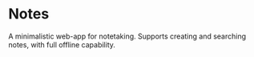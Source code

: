 # Notes

A minimalistic web-app for notetaking. Supports creating and searching notes, with full offline capability.